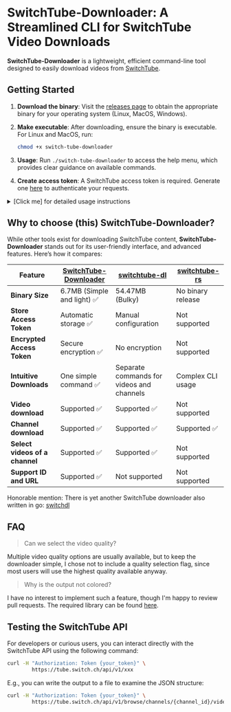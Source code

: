 # SwitchTube-Downloader: A Streamlined CLI for SwitchTube Video Downloads

**SwitchTube-Downloader** is a lightweight, efficient command-line tool designed
to easily download videos from [SwitchTube](https://tube.switch.ch/).

## Getting Started

1. **Download the binary**: Visit the [releases page](https://github.com/domi413/SwitchTube-Downloader/releases)
   to obtain the appropriate binary for your operating system (Linux, MacOS,
   Windows).

2. **Make executable**: After downloading, ensure the binary is executable. For
   Linux and MacOS, run:

   ```bash
   chmod +x switch-tube-downloader
   ```

3. **Usage**: Run `./switch-tube-downloader` to access the help menu,
   which provides clear guidance on available commands.

4. **Create access token**: A SwitchTube access token is required. Generate
   one [here](https://tube.switch.ch/access_tokens) to authenticate your
   requests.

<details>
  <summary>[Click me] for detailed usage instructions</summary>

Running the SwitchTube Downloader without arguments displays available commands:

<pre><code>
./switch-tube-downloader
A CLI downloader for SwitchTube videos

Usage:
  SwitchTube-Downloader [command]

Available Commands:
  download    Download a video or channel
  help        Help about any command
  token       Manage the SwitchTube access token
  version     Print the version number of the SwitchTube downloader

Flags:
  -h, --help   help for SwitchTube-Downloader

Use "SwitchTube-Downloader [command] --help" for more information about a command.
</code></pre>

## Downloading a video or a channel

To download a video or channel, use the `download` command with either the
video/channel ID or its full URL:

<pre><code>./switch-tube-downloader download {id or url}</code></pre>

For example, for the URL `https://tube.switch.ch/channels/dh0sX6Fj1I`, the ID is
`dh0sX6Fj1I`. You can use either:

- **URL**: More convenient, directly copied from the browser:
  <pre><code>./switch-tube-downloader download https://tube.switch.ch/channels/dh0sX6Fj1I</code></pre>

- **ID**: Shorter, but requires extracting the ID:
  <pre><code>./switch-tube-downloader download dh0sX6Fj1I</code></pre>

To view detailed help for the `download` command:

<pre><code>
./switch-tube-downloader download --help
Download a video or channel. Automatically detects if input is a video or channel.
You can also pass the whole URL instead of the ID for convenience.

Usage:
SwitchTube-Downloader download <id|url> [flags]

Flags:
  -a, --all             Download the whole content of a channel
  -e, --episode         Prefixes the video with episode-number e.g. 01_OR_Mapping.mp4
  -f, --force           Force overwrite if file already exist
  -h, --help            help for download
  -o, --output string   Output directory for downloaded files
  -s, --skip            Skip video if it already exists
</code></pre>

### Using Flags

You can add optional flags to customize the download. For example:

- Single flag:
  <pre><code>./switch-tube-downloader download dh0sX6Fj1I -f</code></pre>

- Multiple flags combined:
  <pre><code>./switch-tube-downloader download dh0sX6Fj1I -a -f -e</code></pre>

### Available Flags

- `-a`, `--all`: Download all videos from a channel. This means that if you
  provide a channel ID, it will download all videos in that channel. You can
  also add this flag to a video ID, but with no effect.

- `-e`, `--episode`: Prefixes the video filename with the episode number, e.g.,
  `01_OR_Mapping.mp4`. This is useful for channels with multiple videos. So you
  keep track of the order of the videos.

- `-f`, `--force`: Forces the download to overwrite existing files. Use this
  flag with caution, as it will replace any existing files without confirmation.
  Force has also precedence over the `--skip` flag, meaning that if you use both
  flags, the file will be overwritten.

- `-h`, `--help`: Displays help information for the `download` command. Running
  a command without a flag, e.g. `./switch-tube-downloader download` will
  automatically trigger the help menu.

- `-o`, `--output`: Specifies the output directory for downloaded files. Per
  default the current working directory is used (cwd). If you want to change the
  output directory you can pass the path like this:
  - Absolute path: `./switch-tube-downloader download dh0sX6Fj1I -o /path/to/dir`
  - Relative path:
    - Current dir:
      - `./switch-tube-downloader download dh0sX6Fj1I -o path/to/dir`
      - `./switch-tube-downloader download dh0sX6Fj1I -o ./path/to/dir`
    - Parent dir: `./switch-tube-downloader download dh0sX6Fj1I -o ../path/to/dir`

- `-s`, `--skip`: Skips the download if the video already exists in the output
  directory. This is useful to avoid re-downloading videos.

## Managing access token

The `token` command manages the SwitchTube access token stored in the system
keyring:

<pre><code>
./switch-tube-downloader token
Manage the SwitchTube access token stored in the system keyring

Usage:
  SwitchTube-Downloader token [flags]
  SwitchTube-Downloader token [command]

Available Commands:
  delete      Delete access token from the keyring
  get         Get the current access token
  set         Set a new access token

Flags:
  -h, --help   help for token

Use "SwitchTube-Downloader token [command] --help" for more information about a command.
</code></pre>

**Note**: The `delete` subcommand removes the token without a confirmation
prompt, so use it carefully.

</details>

## Why to choose (this) SwitchTube-Downloader?

While other tools exist for downloading SwitchTube content,
**SwitchTube-Downloader** stands out for its user-friendly interface, and
advanced features. Here’s how it compares:

| Feature                        | [SwitchTube-Downloader](https://github.com/domi413/SwitchTube-Downloader) | [switchtube-dl](https://github.com/panmona/switchtube-dl) | [switchtube-rs](https://github.com/jeremystucki/switchtube-rs) |
| ------------------------------ | ------------------------------------------------------------------------- | --------------------------------------------------------- | -------------------------------------------------------------- |
| **Binary Size**                | 6.7MB (Simple and light) ✅                                               | 54.47MB (Bulky)                                           | No binary release                                              |
| **Store Access Token**         | Automatic storage ✅                                                      | Manual configuration                                      | Not supported                                                  |
| **Encrypted Access Token**     | Secure encryption ✅                                                      | No encryption                                             | Not supported                                                  |
| **Intuitive Downloads**        | One simple command ✅                                                     | Separate commands for videos and channels                 | Complex CLI usage                                              |
| **Video download**             | Supported ✅                                                              | Supported ✅                                              | Not supported                                                  |
| **Channel download**           | Supported ✅                                                              | Supported ✅                                              | Supported ✅                                                   |
| **Select videos of a channel** | Supported ✅                                                              | Supported ✅                                              | Not supported                                                  |
| **Support ID and URL**         | Supported ✅                                                              | Not supported                                             | Not supported                                                  |

Honorable mention: There is yet another SwitchTube downloader also written in
go: [switchdl](https://github.com/Erl-koenig/switchdl)

## FAQ

> Can we select the video quality?

Multiple video quality options are usually available, but to keep the downloader
simple, I chose not to include a quality selection flag, since most users will
use the highest quality available anyway.

> Why is the output not colored?

I have no interest to implement such a feature, though I'm happy to review pull
requests. The required library can be found
[here](https://github.com/ivanpirog/coloredcobra).

## Testing the SwitchTube API

For developers or curious users, you can interact directly with the SwitchTube
API using the following command:

```bash
curl -H "Authorization: Token {your_token}" \
        https://tube.switch.ch/api/v1/xxx
```

E.g., you can write the output to a file to examine the JSON structure:

```bash
curl -H "Authorization: Token {your_token}" \
        https://tube.switch.ch/api/v1/browse/channels/{channel_id}/videos | tee tmp.json
```
